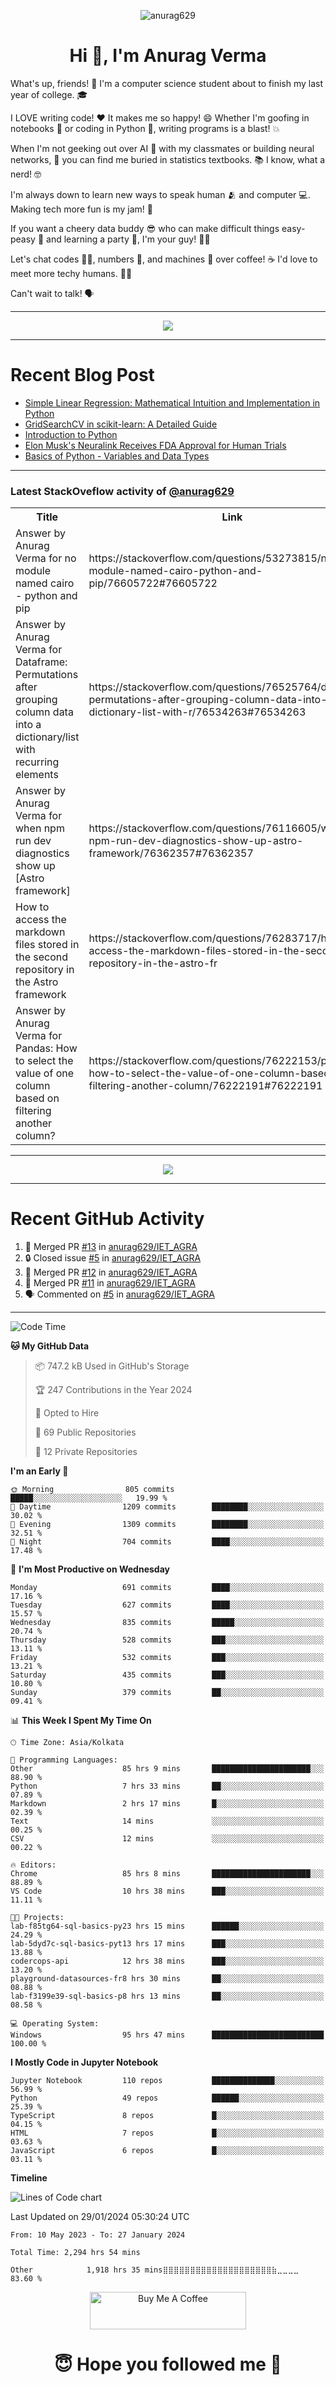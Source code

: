 

<p align="center"> <img src="https://komarev.com/ghpvc/?username=anurag629&label=Profile%20views&color=0e75b6&style=flat" alt="anurag629" /> </p>

<h1 align="center">Hi 👋, I'm Anurag Verma</h1>

What's up, friends! 👋 I'm a computer science student about to finish my last year of college. 🎓

I LOVE writing code! ❤️ It makes me so happy! 😄 Whether I'm goofing in notebooks 📓 or coding in Python 🐍, writing programs is a blast! 💥

When I'm not geeking out over AI 🤖 with my classmates or building neural networks, 🧠 you can find me buried in statistics textbooks. 📚 I know, what a nerd! 🤓

I'm always down to learn new ways to speak human 🫂 and computer 💻. Making tech more fun is my jam! 🍇

If you want a cheery data buddy 😎 who can make difficult things easy-peasy 🥝 and learning a party 🎉, I'm your guy! 🙋‍♂️

Let's chat codes 👨‍💻, numbers 🧮, and machines 🤖 over coffee! ☕ I'd love to meet more techy humans. 💁‍♂️

Can't wait to talk! 🗣️

---

<p align="center">
  <img src="https://spotify-github-profile.vercel.app/api/view.svg?uid=mwvywke3fo2gajpenodnmobfh&cover_image=true&theme=default&show_offline=false&background_color=121212&interchange=false&bar_color=53b14f&bar_color_cover=true">
</p>

---

# Recent Blog Post

<!-- BLOG-POST-LIST:START -->
- [Simple Linear Regression: Mathematical Intuition and Implementation in Python](https://codercops.tech/blog/machine-learning-algorithms/simple-linear-regression-mathematical-intuation)
- [GridSearchCV in scikit-learn: A Detailed Guide](https://codercops.tech/blog/gridsearchcv-in-scikit-learn-a-detailed-guide)
- [Introduction to Python](https://codercops.tech/blog/python-tutorial/introduction-to-python)
- [Elon Musk&#39;s Neuralink Receives FDA Approval for Human Trials](https://codercops.tech/blog/elon-musks-neuralink-receives-fda-approval-for-human-trials)
- [Basics of Python - Variables and Data Types](https://codercops.tech/blog/python-basics-of-python-variables-and-data-types)
<!-- BLOG-POST-LIST:END -->

---

### Latest StackOveflow activity of [@anurag629](https://github.com/anurag629)
<table>
  <tr><th>Title</th><th>Link</th></tr>
  <!-- STACKOVERFLOW:START --><tr><td>Answer by Anurag Verma for no module named cairo - python and pip</td><td>https://stackoverflow.com/questions/53273815/no-module-named-cairo-python-and-pip/76605722#76605722</td></tr><tr><td>Answer by Anurag Verma for Dataframe: Permutations after grouping column data into a dictionary/list with recurring elements</td><td>https://stackoverflow.com/questions/76525764/dataframe-permutations-after-grouping-column-data-into-a-dictionary-list-with-r/76534263#76534263</td></tr><tr><td>Answer by Anurag Verma for when npm run dev diagnostics show up [Astro framework]</td><td>https://stackoverflow.com/questions/76116605/when-npm-run-dev-diagnostics-show-up-astro-framework/76362357#76362357</td></tr><tr><td>How to access the markdown files stored in the second repository in the Astro framework</td><td>https://stackoverflow.com/questions/76283717/how-to-access-the-markdown-files-stored-in-the-second-repository-in-the-astro-fr</td></tr><tr><td>Answer by Anurag Verma for Pandas: How to select the value of one column based on filtering another column?</td><td>https://stackoverflow.com/questions/76222153/pandas-how-to-select-the-value-of-one-column-based-on-filtering-another-column/76222191#76222191</td></tr><!-- STACKOVERFLOW:END -->
</table>

---

<p align="center">
  <img alig src="https://github-profile-trophy.vercel.app/?username=anurag629&theme=onedark&column=-1" />
</p>

---

# Recent GitHub Activity
<!--START_SECTION:activity-->
1. 🎉 Merged PR [#13](https://github.com/anurag629/IET_AGRA/pull/13) in [anurag629/IET_AGRA](https://github.com/anurag629/IET_AGRA)
2. 🔒 Closed issue [#5](https://github.com/anurag629/IET_AGRA/issues/5) in [anurag629/IET_AGRA](https://github.com/anurag629/IET_AGRA)
3. 🎉 Merged PR [#12](https://github.com/anurag629/IET_AGRA/pull/12) in [anurag629/IET_AGRA](https://github.com/anurag629/IET_AGRA)
4. 🎉 Merged PR [#11](https://github.com/anurag629/IET_AGRA/pull/11) in [anurag629/IET_AGRA](https://github.com/anurag629/IET_AGRA)
5. 🗣 Commented on [#5](https://github.com/anurag629/IET_AGRA/issues/5#issuecomment-1854540580) in [anurag629/IET_AGRA](https://github.com/anurag629/IET_AGRA)
<!--END_SECTION:activity-->

---

<!--START_SECTION:waka-->
![Code Time](http://img.shields.io/badge/Code%20Time-2%2C312%20hrs%209%20mins-blue)

**🐱 My GitHub Data** 

> 📦 747.2 kB Used in GitHub's Storage 
 > 
> 🏆 247 Contributions in the Year 2024
 > 
> 💼 Opted to Hire
 > 
> 📜 69 Public Repositories 
 > 
> 🔑 12 Private Repositories 
 > 
**I'm an Early 🐤** 

```text
🌞 Morning                805 commits         █████░░░░░░░░░░░░░░░░░░░░   19.99 % 
🌆 Daytime                1209 commits        ████████░░░░░░░░░░░░░░░░░   30.02 % 
🌃 Evening                1309 commits        ████████░░░░░░░░░░░░░░░░░   32.51 % 
🌙 Night                  704 commits         ████░░░░░░░░░░░░░░░░░░░░░   17.48 % 
```
📅 **I'm Most Productive on Wednesday** 

```text
Monday                   691 commits         ████░░░░░░░░░░░░░░░░░░░░░   17.16 % 
Tuesday                  627 commits         ████░░░░░░░░░░░░░░░░░░░░░   15.57 % 
Wednesday                835 commits         █████░░░░░░░░░░░░░░░░░░░░   20.74 % 
Thursday                 528 commits         ███░░░░░░░░░░░░░░░░░░░░░░   13.11 % 
Friday                   532 commits         ███░░░░░░░░░░░░░░░░░░░░░░   13.21 % 
Saturday                 435 commits         ███░░░░░░░░░░░░░░░░░░░░░░   10.80 % 
Sunday                   379 commits         ██░░░░░░░░░░░░░░░░░░░░░░░   09.41 % 
```


📊 **This Week I Spent My Time On** 

```text
🕑︎ Time Zone: Asia/Kolkata

💬 Programming Languages: 
Other                    85 hrs 9 mins       ██████████████████████░░░   88.90 % 
Python                   7 hrs 33 mins       ██░░░░░░░░░░░░░░░░░░░░░░░   07.89 % 
Markdown                 2 hrs 17 mins       █░░░░░░░░░░░░░░░░░░░░░░░░   02.39 % 
Text                     14 mins             ░░░░░░░░░░░░░░░░░░░░░░░░░   00.25 % 
CSV                      12 mins             ░░░░░░░░░░░░░░░░░░░░░░░░░   00.22 % 

🔥 Editors: 
Chrome                   85 hrs 8 mins       ██████████████████████░░░   88.89 % 
VS Code                  10 hrs 38 mins      ███░░░░░░░░░░░░░░░░░░░░░░   11.11 % 

🐱‍💻 Projects: 
lab-f85tg64-sql-basics-py23 hrs 15 mins      ██████░░░░░░░░░░░░░░░░░░░   24.29 % 
lab-5dyd7c-sql-basics-pyt13 hrs 17 mins      ███░░░░░░░░░░░░░░░░░░░░░░   13.88 % 
codercops-api            12 hrs 38 mins      ███░░░░░░░░░░░░░░░░░░░░░░   13.20 % 
playground-datasources-fr8 hrs 30 mins       ██░░░░░░░░░░░░░░░░░░░░░░░   08.88 % 
lab-f3199e39-sql-basics-p8 hrs 13 mins       ██░░░░░░░░░░░░░░░░░░░░░░░   08.58 % 

💻 Operating System: 
Windows                  95 hrs 47 mins      █████████████████████████   100.00 % 
```

**I Mostly Code in Jupyter Notebook** 

```text
Jupyter Notebook         110 repos           ██████████████░░░░░░░░░░░   56.99 % 
Python                   49 repos            ██████░░░░░░░░░░░░░░░░░░░   25.39 % 
TypeScript               8 repos             █░░░░░░░░░░░░░░░░░░░░░░░░   04.15 % 
HTML                     7 repos             █░░░░░░░░░░░░░░░░░░░░░░░░   03.63 % 
JavaScript               6 repos             █░░░░░░░░░░░░░░░░░░░░░░░░   03.11 % 
```



**Timeline**

![Lines of Code chart](https://raw.githubusercontent.com/anurag629/anurag629/main/assets/bar_graph.png)


 Last Updated on 29/01/2024 05:30:24 UTC
<!--END_SECTION:waka-->

<!--START_SECTION:waka-simple-->

```text
From: 10 May 2023 - To: 27 January 2024

Total Time: 2,294 hrs 54 mins

Other            1,918 hrs 35 mins⣿⣿⣿⣿⣿⣿⣿⣿⣿⣿⣿⣿⣿⣿⣿⣿⣿⣿⣿⣿⣷⣀⣀⣀⣀   83.60 %
```

<!--END_SECTION:waka-simple-->

<p align="center"> 
<a href="https://www.buymeacoffee.com/anurag629" target="_blank"><img src="https://cdn.buymeacoffee.com/buttons/default-orange.png" alt="Buy Me A Coffee" height="60" width="250"></a>
</p>


<h1 align="center"> 😇 Hope you followed me 🥰  </h1>
